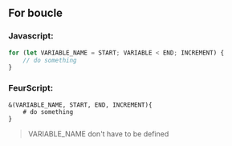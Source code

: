 ## For boucle
### Javascript:
```javascript
for (let VARIABLE_NAME = START; VARIABLE < END; INCREMENT) {
    // do something
}
```
### FeurScript:
```feurscript
&(VARIABLE_NAME, START, END, INCREMENT){
    # do something
}
```
> VARIABLE_NAME don't have to be defined